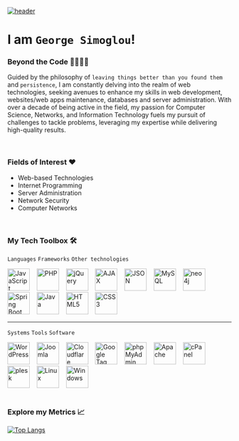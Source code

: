 [![header](https://capsule-render.vercel.app/api?type=venom&color=0:6f99b2,100:143f61&fontColor=bbbbbb&height=250&section=header&text=Hello%20World%21&fontSize=60&animation=fadeIn)](https://github.com/gsimoglou/)

# I am `George Simoglou`!

### Beyond the Code 🫱🏻‍🫲🏼
Guided by the philosophy of `leaving things better than you found them` and `persistence`, I am constantly delving into the realm of web technologies, seeking avenues to enhance my skills in web development, websites/web apps maintenance, databases and server administration. With over a decade of being active in the field, my passion for Computer Science, Networks, and Information Technology fuels my pursuit of challenges to tackle problems, leveraging my expertise while delivering high-quality results.

<br>

### Fields of Interest ❤️
- Web-based Technologies
- Internet Programming
- Server Administration
- Network Security
- Computer Networks

<br>

### My Tech Toolbox 🛠️
`Languages` `Frameworks` `Other technologies`

<picture>
  <source media="(prefers-color-scheme: dark)" srcset="https://github.com/devicons/devicon/blob/master/icons/javascript/javascript-plain.svg">
  <source media="(prefers-color-scheme: light)" srcset="https://github.com/devicons/devicon/blob/master/icons/javascript/javascript-plain.svg">
  <img alt="JavaScript" width="50" height="50">
</picture>
&nbsp;&nbsp;
<picture>
  <source media="(prefers-color-scheme: dark)" srcset="https://github.com/devicons/devicon/blob/master/icons/php/php-original.svg">
  <source media="(prefers-color-scheme: light)" srcset="https://github.com/devicons/devicon/blob/master/icons/php/php-plain.svg">
  <img alt="PHP" width="50" height="50">
</picture>
&nbsp;&nbsp;
<picture>
  <source media="(prefers-color-scheme: dark)" srcset="https://github.com/devicons/devicon/blob/master/icons/jquery/jquery-plain-wordmark.svg">
  <source media="(prefers-color-scheme: light)" srcset="https://github.com/devicons/devicon/blob/master/icons/jquery/jquery-plain-wordmark.svg">
  <img alt="jQuery" width="50" height="50">
</picture>
&nbsp;&nbsp;
<picture>
  <source media="(prefers-color-scheme: dark)" srcset="https://static.cdnlogo.com/logos/a/29/ajax.svg">
  <source media="(prefers-color-scheme: light)" srcset="https://static.cdnlogo.com/logos/a/29/ajax.svg">
  <img alt="AJAX" width="50" height="50">
</picture>
&nbsp;&nbsp;
<picture>
  <source media="(prefers-color-scheme: dark)" srcset="https://github.com/devicons/devicon/blob/master/icons/json/json-original.svg">
  <source media="(prefers-color-scheme: light)" srcset="https://github.com/devicons/devicon/blob/master/icons/json/json-original.svg">
  <img alt="JSON" width="50" height="50">
</picture>
&nbsp;&nbsp;
<picture>
  <source media="(prefers-color-scheme: dark)" srcset="https://github.com/devicons/devicon/blob/master/icons/mysql/mysql-original-wordmark.svg">
  <source media="(prefers-color-scheme: light)" srcset="https://github.com/devicons/devicon/blob/master/icons/mysql/mysql-original-wordmark.svg">
  <img alt="MySQL" width="50" height="50">
</picture>
&nbsp;&nbsp;
<picture>
  <source media="(prefers-color-scheme: dark)" srcset="https://github.hausgold.de/assets/img/oss/boltless.svg">
  <source media="(prefers-color-scheme: light)" srcset="https://github.com/devicons/devicon/blob/master/icons/neo4j/neo4j-original-wordmark.svg">
  <img alt="neo4j" width="50" height="50">
</picture>
&nbsp;&nbsp;
<picture>
  <source media="(prefers-color-scheme: dark)" srcset="https://github.com/devicons/devicon/blob/master/icons/spring/spring-original-wordmark.svg">
  <source media="(prefers-color-scheme: light)" srcset="https://github.com/devicons/devicon/blob/master/icons/spring/spring-original-wordmark.svg">
  <img alt="Spring Boot" width="50" height="50">
</picture>
&nbsp;&nbsp;
<picture>
  <source media="(prefers-color-scheme: dark)" srcset="https://github.com/devicons/devicon/blob/master/icons/java/java-original-wordmark.svg">
  <source media="(prefers-color-scheme: light)" srcset="https://github.com/devicons/devicon/blob/master/icons/java/java-original-wordmark.svg">
  <img alt="Java" width="50" height="50">
</picture>
&nbsp;&nbsp;
<picture>
  <source media="(prefers-color-scheme: dark)" srcset="https://github.com/devicons/devicon/blob/master/icons/html5/html5-plain-wordmark.svg">
  <source media="(prefers-color-scheme: light)" srcset="https://github.com/devicons/devicon/blob/master/icons/html5/html5-plain-wordmark.svg">
  <img alt="HTML5" width="50" height="50">
</picture>
&nbsp;&nbsp;
<picture>
  <source media="(prefers-color-scheme: dark)" srcset="https://github.com/devicons/devicon/blob/master/icons/css3/css3-plain-wordmark.svg">
  <source media="(prefers-color-scheme: light)" srcset="https://github.com/devicons/devicon/blob/master/icons/css3/css3-plain-wordmark.svg">
  <img alt="CSS3" width="50" height="50">
</picture>

<hr>

`Systems` `Tools` `Software`

<picture>
  <source media="(prefers-color-scheme: dark)" srcset="https://github.com/devicons/devicon/blob/master/icons/wordpress/wordpress-original.svg">
  <source media="(prefers-color-scheme: light)" srcset="https://github.com/devicons/devicon/blob/master/icons/wordpress/wordpress-original.svg">
  <img alt="WordPress" width="50" height="50">
</picture>
&nbsp;&nbsp;
<picture>
  <source media="(prefers-color-scheme: dark)" srcset="https://www.scoutbuffalowebdesign.com/assets/images/joomla-websign-development.png">
  <source media="(prefers-color-scheme: light)" srcset="https://www.scoutbuffalowebdesign.com/assets/images/joomla-websign-development.png">
  <img alt="Joomla" width="50" height="50">
</picture>
&nbsp;&nbsp;
<picture>
  <source media="(prefers-color-scheme: dark)" srcset="https://github.com/devicons/devicon/blob/master/icons/cloudflare/cloudflare-original-wordmark.svg">
  <source media="(prefers-color-scheme: light)" srcset="https://github.com/devicons/devicon/blob/master/icons/cloudflare/cloudflare-original-wordmark.svg">
  <img alt="Cloudflare" width="50" height="50">
</picture>
&nbsp;&nbsp;
<picture>
  <source media="(prefers-color-scheme: dark)" srcset="https://www.svgrepo.com/show/353827/google-tag-manager.svg">
  <source media="(prefers-color-scheme: light)" srcset="https://www.svgrepo.com/show/353827/google-tag-manager.svg">
  <img alt="Google Tag Manager" width="50" height="50">
</picture>
&nbsp;&nbsp;
<picture>
  <source media="(prefers-color-scheme: dark)" srcset="https://icon-library.com/images/phpmyadmin-icon/phpmyadmin-icon-8.jpg">
  <source media="(prefers-color-scheme: light)" srcset="https://icon-library.com/images/phpmyadmin-icon/phpmyadmin-icon-8.jpg">
  <img alt="phpMyAdmin" width="50" height="50">
</picture>
&nbsp;&nbsp;
<picture>
  <source media="(prefers-color-scheme: dark)" srcset="https://github.com/devicons/devicon/blob/master/icons/apache/apache-original-wordmark.svg">
  <source media="(prefers-color-scheme: light)" srcset="https://github.com/devicons/devicon/blob/master/icons/apache/apache-original-wordmark.svg">
  <img alt="Apache" width="50" height="50">
</picture>
&nbsp;&nbsp;
<picture>
  <source media="(prefers-color-scheme: dark)" srcset="https://iconape.com/wp-content/files/qt/370760/svg/370760.svg">
  <source media="(prefers-color-scheme: light)" srcset="https://iconape.com/wp-content/files/qt/370760/svg/370760.svg">
  <img alt="cPanel" width="50" height="50">
</picture>
&nbsp;&nbsp;
<picture>
  <source media="(prefers-color-scheme: dark)" srcset="https://upload.wikimedia.org/wikipedia/commons/b/b2/Plesk_Logo.svg">
  <source media="(prefers-color-scheme: light)" srcset="https://upload.wikimedia.org/wikipedia/commons/b/b2/Plesk_Logo.svg">
  <img alt="plesk" width="50" height="50">
</picture>
&nbsp;&nbsp;
<picture>
  <source media="(prefers-color-scheme: dark)" srcset="https://github.com/devicons/devicon/blob/master/icons/linux/linux-original.svg">
  <source media="(prefers-color-scheme: light)" srcset="https://github.com/devicons/devicon/blob/master/icons/linux/linux-plain.svg">
  <img alt="Linux" width="50" height="50">
</picture>
&nbsp;&nbsp;
<picture>
  <source media="(prefers-color-scheme: dark)" srcset="https://github.com/devicons/devicon/blob/master/icons/windows11/windows11-original.svg">
  <source media="(prefers-color-scheme: light)" srcset="https://github.com/devicons/devicon/blob/master/icons/windows11/windows11-original.svg">
  <img alt="Windows" width="50" height="50">
</picture>

<br>
<br>

### Explore my Metrics 📈
[![Top Langs](https://github-readme-stats.vercel.app/api/top-langs/?username=gsimoglou&bg_color=30,e96443,904e95&title_color=fff&text_color=fff&layout=donut)](https://github.com/anuraghazra/github-readme-stats)

